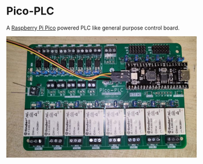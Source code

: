 # Pico-PLC

A [Raspberry Pi Pico](https://www.raspberrypi.com/products/raspberry-pi-pico/) powered PLC like general purpose control board.

[![Pico-PLC PCB](./pico-plc-pcb.jpg "Pico-PLC PCB")](./pico-plc-pcb.jpg)

